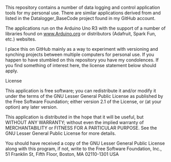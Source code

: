 This repository contains a number of data logging and control application tools for my personal use. There are similar applications derived from and listed in the Datalogger_BaseCode project found in my GitHub account. 

The applications run on the Arduino Uno R3 with the support of a number of libraries found on www.Arduino.org or distributors (Adafruit, Spark Fun, etc.) websites.

I place this on GitHub mainly as a way to experiment with versioning and synching projects between multiple computers for personal use.   If you happen to have stumbled on this repository you have my condolences.  If you find something of interest here, the license statement below should apply.  

License

This application is free software; you can redistribute it and/or modify it under the terms of the GNU Lesser General Public License as published by the Free Software Foundation; either version 2.1 of the License, or (at your option) any later version.

This application is distributed in the hope that it will be useful, but WITHOUT ANY WARRANTY; without even the implied warranty of MERCHANTABILITY or FITNESS FOR A PARTICULAR PURPOSE. See the GNU Lesser General Public License for more details.

You should have received a copy of the GNU Lesser General Public License along with this program, if not, write to the Free Software Foundation, Inc., 51 Franklin St, Fifth Floor, Boston, MA 02110-1301 USA